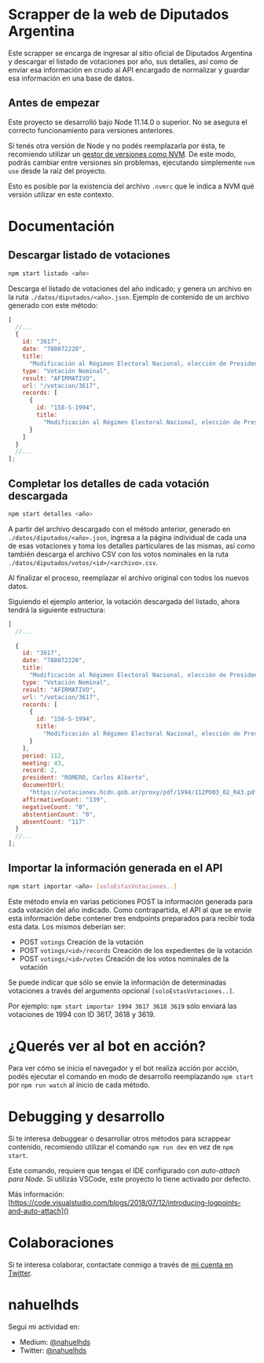 # Scrapper de la web de Diputados Argentina

Este scrapper se encarga de ingresar al sitio oficial de Diputados Argentina y descargar el listado de votaciones por año,
sus detalles, así como de enviar esa información en crudo al API encargado de normalizar y guardar esa información en una
base de datos.

## Antes de empezar

Este proyecto se desarrolló bajo Node 11.14.0 o superior. No se asegura el correcto funcionamiento para versiones anteriores.

Si tenés otra versión de Node y no podés reemplazarla por ésta, te recomiendo utilizar un [gestor de versiones como NVM](https://github.com/nvm-sh/nvm).
De este modo, podrás cambiar entre versiones sin problemas, ejecutando simplemente `nvm use` desde la raíz del proyecto.

Esto es posible por la existencia del archivo `.nvmrc` que le indica a NVM qué versión utilizar en este contexto.

# Documentación

## Descargar listado de votaciones

```sh
npm start listado <año>
```

Descarga el listado de votaciones del año indicado; y genera un archivo en la ruta `./datos/diputados/<año>.json`.
Ejemplo de contenido de un archivo generado con este método:

```js
[
  //...
  {
    id: "3617",
    date: "788072220",
    title:
      "Modificación al Régimen Electoral Nacional, elección de Presidente y Vicepresidente de la Nación, Senadores y Diputados Nacionales - En General",
    type: "Votación Nominal",
    result: "AFIRMATIVO",
    url: "/votacion/3617",
    records: [
      {
        id: "158-S-1994",
        title:
          "Modificación al Régimen Electoral Nacional, elección de Presidente y Vicepresidente de la Nación, Senadores y Diputados Nacionales - En General "
      }
    ]
  }
  //...
];
```

## Completar los detalles de cada votación descargada

```sh
npm start detalles <año>
```

A partir del archivo descargado con el método anterior, generado en `./datos/diputados/<año>.json`, ingresa a la página
individual de cada una de esas votaciones y toma los detalles particulares de las mismas, así como también descarga el archivo CSV con los votos nominales en la ruta `./datos/diputados/votos/<id>/<archivo>.csv`.

Al finalizar el proceso, reemplazar el archivo original con todos los nuevos datos.

Siguiendo el ejemplo anterior, la votación descargada del listado, ahora tendrá la siguiente estructura:

```js
[
  //...

  {
    id: "3617",
    date: "788072220",
    title:
      "Modificación al Régimen Electoral Nacional, elección de Presidente y Vicepresidente de la Nación, Senadores y Diputados Nacionales - En General",
    type: "Votación Nominal",
    result: "AFIRMATIVO",
    url: "/votacion/3617",
    records: [
      {
        id: "158-S-1994",
        title:
          "Modificación al Régimen Electoral Nacional, elección de Presidente y Vicepresidente de la Nación, Senadores y Diputados Nacionales - En General "
      }
    ],
    period: 112,
    meeting: 43,
    record: 2,
    president: "ROMERO, Carlos Alberto",
    documentUrl:
      "https://votaciones.hcdn.gob.ar/proxy/pdf/1994/112PO03_02_R43.pdf",
    affirmativeCount: "139",
    negativeCount: "0",
    abstentionCount: "0",
    absentCount: "117"
  }
  //...
];
```

## Importar la información generada en el API

```sh
npm start importar <año> [soloEstasVotaciones..]
```

Este método envía en varias peticiones POST la información generada para cada votación del año indicado. Como contrapartida,
el API al que se envíe esta información debe contener tres endpoints preparados para recibir toda esta data. Los mismos
deberían ser:

- POST `votings` Creación de la votación
- POST `votings/<id>/records` Creación de los expedientes de la votación
- POST `votings/<id>/votes` Creación de los votos nominales de la votación

Se puede indicar que sólo se envíe la información de determinadas votaciones a través del argumento opcional `[soloEstasVotaciones..]`.

Por ejemplo: `npm start importar 1994 3617 3618 3619` sólo enviará las votaciones de 1994
con ID 3617, 3618 y 3619.

# ¿Querés ver al bot en acción?

Para ver cómo se inicia el navegador y el bot realiza acción por acción, podés ejecutar el comando en modo de desarrollo
reemplazando `npm start` por `npm run watch` al inicio de cada método.

# Debugging y desarrollo

Si te interesa debuggear o desarrollar otros métodos para scrappear contenido, recomiendo utilizar el comando
`npm run dev` en vez de `npm start`.

Este comando, requiere que tengas el IDE configurado con _auto-attach para Node_.
Si utilizás VSCode, este proyecto lo tiene activado por defecto.

Más información: [https://code.visualstudio.com/blogs/2018/07/12/introducing-logpoints-and-auto-attach]()

# Colaboraciones

Si te interesa colaborar, contactate conmigo a través de [mi cuenta en Twitter](http://medium.com/@nahuelhds).

# nahuelhds

Segui mi actividad en:
- Medium: [@nahuelhds](http://medium.com/@nahuelhds)
- Twitter: [@nahuelhds](https://twitter.com/nahuelhds)

